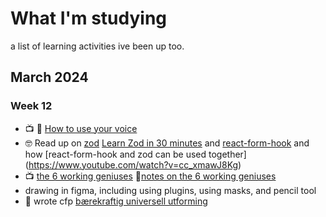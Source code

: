 # What I'm studying

a list of learning activities ive been up too.

## March 2024

### Week 12
- 📺 📝 [How to use your voice](/notes/vocal)
- 🤓 Read up on [zod](https://zod.dev) [Learn Zod in 30 minutes](https://www.youtube.com/watch?v=L6BE-U3oy80) and [react-form-hook](https://react-hook-form.com/) and how [react-form-hook and zod can be used together] (https://www.youtube.com/watch?v=cc_xmawJ8Kg)
- 📺 [the 6 working geniuses](https://youtu.be/iscwJh9Cugk) 📝[notes on the 6 working geniuses](/notes/6wg)
- drawing in figma, including using plugins, using masks, and pencil tool
- 📝 wrote cfp [bærekraftig universell utforming](https://dagfrode.com/cfp/2024-sustainable-accessibility) 
